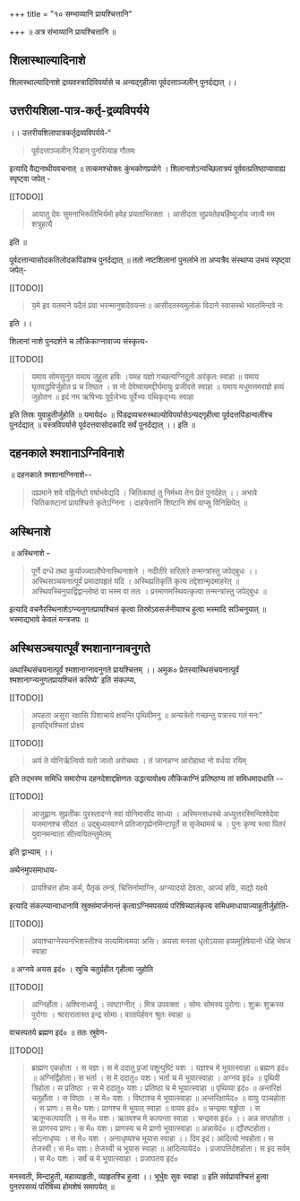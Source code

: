 +++
title = "१० सम्भाव्यानि प्रायश्चित्तानि"

+++
॥ अत्र संभाव्यानि प्रायश्चित्तानि ॥

## शिलास्थाल्यादिनाशे

शिलास्थाल्यादिनाशे द्रव्यवस्त्रादिविपर्यासे च अन्यद्गृहीत्वा पूर्वदत्ताञ्जलीन् पुनर्दद्यात् ।।

## उत्तरीयशिला-पात्र-कर्तृ-द्रव्यविपर्यये

।। उत्तरीयशिलापात्रकर्तृद्रव्यविपर्यये-“

> पूर्वदत्ताञ्जलीन् पिंडान् पुनरित्याह गौतमः 

इत्यादि वैद्यनाथीयवचनात् ॥ तत्कमश्चोक्तः कुंभकोणप्रयोगे । शिलानाशेऽन्यच्छिलात्रयं पूर्ववत्प्रतिष्ठाप्यावाह्य स्पृष्ट्वा जपेत् -

[[TODO]]
> आयातु देवः सुमनाभिरूतिभिर्यमो हवेह प्रयताभिरक्ता । आसीदता सुप्रयतेहबर्हिष्यूर्जाय जात्यै मम शत्रुहत्यै

 इति ॥ 
 
पूर्वदत्तान्यासोदकतिलोदकपिंडांश्च पुनर्दद्यात् ॥ ततो नष्टशिलानां पुनर्लाभे ता अप्यत्रैव संस्थाप्य उभयं स्पृष्ट्वा जपेत्-

[[TODO]]
> य॒मे इव यतमाने यदैतं प्रंवा भरन्मानुषादेवयन्तः॥ आसीदतस्वमुलोकं विदाने स्वासस्थे भवतमिन्दवे नः 

इति ।। 

शिलानां नाशे पुनदर्शने च लौकिकाग्नावाज्य संस्कृत्य-

[[TODO]]
> यमाय सोमसुनुत यमाय जुहुता हविः ।यमह यज्ञो गच्छत्यग्निदूतो अरंकृतः स्वाहा ॥ यमाय घृतवद्धविर्जुहोत प्र च तिष्ठत । स नो देवेष्वायमद्दीर्घमायुः प्रजीवसे स्वाहा ॥ यमाय मधुमत्तमराज्ञे हव्यं जुहोतन ॥ इदं नम ऋषिभ्यः पूर्व॒जेभ्यः पूर्वेभ्यः पथिकृद्भ्यः स्वाहा

इति तिस्रः युवाहुतीर्जुहोति ॥ यमायेदं० ॥ 
पिंडद्रव्यचरुस्थाल्योविपर्यासेऽन्यद्गृहीत्वा पूर्वदत्तपिंडान्वलींश्च पुनर्दद्यात् ॥ वस्त्रविपर्यासे पूर्वदत्तवासोदकादि सर्वं पुनर्दद्यात् ।। इति ॥

## दहनकाले श्मशानाऽग्निविनाशे

॥ दहनकाले श्मशानाग्निनाशे--

> दह्यमाने शवे वह्निर्नष्टो वर्षाभवेद्यदि । चितिकाष्ठं तु निर्मथ्य तेन प्रेतं पुनर्दहेत् ।। अभावे चितिकाष्टानां प्रायश्चित्ते कृतेऽग्निना । दाहयेत्तानि शिष्टानि शेषं वाप्सु विनिक्षिपेत् ॥

## अस्थिनाशे

॥ अस्थिनाशे – 

>पूर्णे दग्धे तथा कुर्याज्ज्वालौघेनास्थिनाशने । नदीतीरे सरितारे तन्मन्त्रांस्तु जपेद्बुधः ।। अस्थिसञ्चयनात्पूर्वं प्रमादापहृतं यदि । अस्थिप्रतिकृतिं कृत्य तद्देशान्मृदमाहरेत् ॥ अस्थिवच्चिनुयाद्विद्वान्लोष्ठं वा भस्म वा ततः । प्ररमाणमस्थिवत्कृत्वा तन्मन्त्रांस्तु  जपेद्बुधः ॥ 

इत्यादि वचनैरस्थिनाशेऽग्न्यनुगतप्रायश्चित्तं कृत्वा तिस्रोऽवसर्जनीयाश्च हुत्वा भस्मादि सञ्चिनुयात् ॥ भस्माद्यभावे केवलं मन्त्रजपः ॥

## अस्थिसञ्चयात्पूर्वं श्मशानाग्नावनुगते

अथास्थिसंचयनात्पूर्वं श्मशानाग्नावनुगते प्रायश्चित्तम् ।। अमुक० प्रेतस्यास्थिसंचयनात्पूर्वं श्मशानाग्न्यनुगतप्रायश्चित्तं करिष्ये' इति संकल्प्य, 

[[TODO]]
> अपहता असुरा रक्षासि पिशाचाये क्षयन्ति पृथिवीमनु ॥ अन्यत्रेतो गच्छन्तु यत्रास्य गतं मनः" इत्यद्भिश्चितां प्रोक्ष्य 

[[TODO]]
> अयं ते योनिर्ऋत्वियो यतो जातो अरोचथाः । तं जानन्नग्न आरोहाथा नो वर्धया रयिम् 

इति तद्भस्म समिधि समारोप्य दहनदेशाद्दक्षिणतः उद्धत्यावोक्ष्य लौकिकाग्निं प्रतिष्ठाप्य तां समिधमादधाति --

[[TODO]]
> आजुह्वानः सुप्रतीकः पुरस्तादग्ने स्वां योनिमासीद साध्या । अस्मिन्त्सधस्थे अध्युत्तरस्मिन्विश्वेदेवा यजमानश्च सीदत ॥ उद्बुध्यस्वाग्ने प्रतिजागृह्येनमिन्टापूर्ते स सृजेथामयं च । पुनः कृण्व स्त्वा पितरं युवानमन्वाता सीत्त्वयितन्तुमेतम् 

इति द्वाभ्याम् ।। 

अथैनमुपसमाधाय- 
> प्रायश्चित्त होमः कर्म, पैतृकं तन्त्रं, चित्तिर्नामाग्निः, अग्न्यादयो देवताः, आज्यं हविः, सद्यो यक्ष्ये 

इत्यादि संकल्प्यान्वाधानावि स्रुक्संमार्जनान्तं कृत्वाऽग्निमपसव्यं परिषिच्यालंकृत्य समिधमाधायाज्याहुतीर्जुहोति- 

[[TODO]]
> अयाश्चाग्नेस्यनभिशस्तीश्च सत्यमित्वमया असि। अयसा मनसा धृतोऽयसा हव्यमूहिषेयानो धेहि भेषज स्वाहा 

॥ अग्नये अयस इदं० । स्रुचि चतुर्ग्रहीत गृहीत्वा जुहोति 

[[TODO]]
> अग्निर्होता। अश्विनाध्वर्यू । त्वष्टाग्नीत् । मित्र उपवक्ता । सोमः सोमस्य पुरोगाः। शुक्रः शुक्रस्य पुरोगाः । श्रारारातास्त इन्द्र सोमाः। वातापेर्हवन श्रुतः स्वाहा ॥ 

वाचस्पतये ब्रह्मण इदं० ॥ ततः स्रुवेण- 

[[TODO]]
> ब्राह्मण एकहोता । स यज्ञः। स मे ददातु प्र॒जां पशून्पुष्टिं यशः । यज्ञश्च मे भूयात्स्वाहा ॥ ब्रह्मण इदं० ॥ अग्निर्द्विहोता। स भर्ता । स मे ददातु० यशः। भर्ता च मे भूयात्स्वाहा ।       अग्नय इदं० ॥ पृथिवी त्रिहोता। स प्रतिष्ठा । स मे ददातु० यशः। प्रतिष्ठा च मे भूयात्स्वाहा ॥ पृथिव्या इदं० ॥ अन्तरिक्षं चतुर्होता । स विष्ठाः । स मे० यशः । विष्टाश्च मे भूयात्स्वाहा ॥ अन्तरिक्षायेद० ॥ वायुः पञ्चहोता । स प्राणः। स मे० यशः। प्राणश्च मे भूयात् स्वाहा ॥ वायव इदं० ॥ चन्द्रमाः षढ्ढोता । स ऋतून्कल्पयाति । स मे० यशः। ऋतवश्च मे कल्पन्ता स्वाहा । चन्द्रमस इदं० ।। अन्न सप्तहोता । स प्राणस्य प्राणः। स मे० यशः। प्राणस्य च मे प्राणो भूयात्स्वाहा ॥ अन्नायेदं० ॥ द्यौरष्टहोता। सोऽनाधृष्यः । स मे० यशः । अनाधृष्यश्च भूयास स्वाहा ।। दिव इदं। आदित्यो नवहोता। स तेजस्वी। स मे० यशः। तेजस्वी च भूयास स्वाहा ॥ आदित्यायेदं० । प्रजापतिर्दशहोता। स इद सर्वम् । स मे० यशः । सर्वं च मे भूयात्स्वाहा । प्रजापतय इदं०

मनस्वती, मिन्दाहुती, महाव्याहृतीः, व्याहृतश्चि हुत्वा ।। भूर्भुवः सुवः स्वाहा ॥ इति सर्वप्रायश्चित्तं हुत्वा पुनरपसव्यं परिषिच्य होमशेषं समापयेत् ॥

